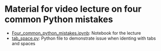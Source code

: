 # Material for video lecture on four common Python mistakes

- [Four_common_python_mistakes.ipynb](Four_common_python_mistakes.ipynb): Notebook for the lecture
- [tab_space.py](tab_space.py): Python file to demonstrate issue when identing with tabs and spaces
